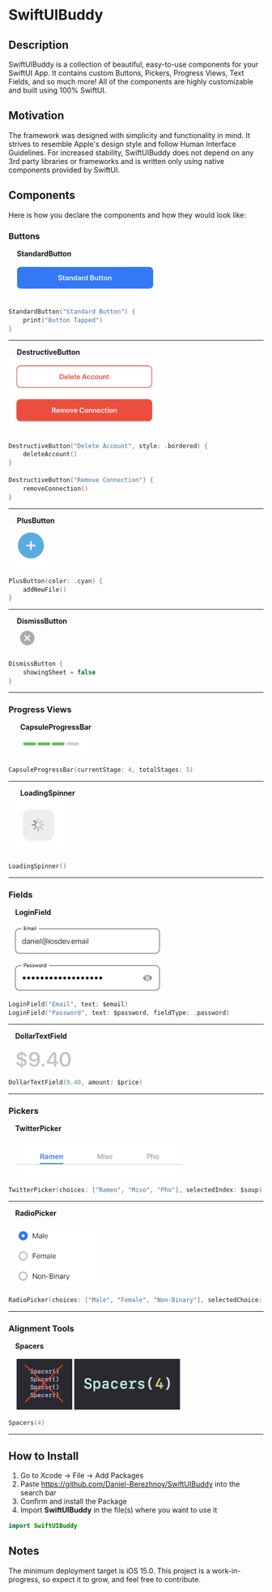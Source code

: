 # SwiftUIBuddy

## Description
SwiftUIBuddy is a collection of beautiful, easy-to-use components for your SwiftUI App. It contains custom Buttons, Pickers, Progress Views, Text Fields, and so much more! All of the components are highly customizable and built using 100% SwiftUI.

## Motivation
The framework was designed with simplicity and functionality in mind. It strives to resemble Apple's design style and follow Human Interface Guidelines. For increased stability, SwiftUIBuddy does not depend on any 3rd party libraries or frameworks and is written only using native components provided by SwiftUI.

## Components
Here is how you declare the components and how they would look like:

### Buttons

**&nbsp;&nbsp;&nbsp;&nbsp; StandardButton**  
<img src = "Screenshots/Buttons/StandardButton.png" height = "80">

```swift
StandardButton("Standard Button") {
    print("Button Tapped")
}
```
-----

**&nbsp;&nbsp;&nbsp;&nbsp; DestructiveButton**  
<img src = "Screenshots/Buttons/DestructiveButton.png" height = "151">

```swift
DestructiveButton("Delete Account", style: .bordered) {
    deleteAccount()
}

DestructiveButton("Remove Connection") {
    removeConnection()
}
```
-----

**&nbsp;&nbsp;&nbsp;&nbsp; PlusButton**  
<img src = "Screenshots/Buttons/PlusButton.png" height = "85">

```swift
PlusButton(color: .cyan) {
    addNewFile()
}
```
-----

**&nbsp;&nbsp;&nbsp;&nbsp; DismissButton**  
&nbsp;&nbsp; <img src = "Screenshots/Buttons/DismissButton.png" height = "50">

```swift
DismissButton {
    showingSheet = false
}
```
-----

### Progress Views
**&nbsp;&nbsp;&nbsp;&nbsp;&nbsp;&nbsp; CapsuleProgressBar**  
<img src = "Screenshots/Progress Views/CapsuleProgressBar.png" height = "50">

```swift
CapsuleProgressBar(currentStage: 4, totalStages: 5)
```
-----

**&nbsp;&nbsp;&nbsp;&nbsp;&nbsp;&nbsp; LoadingSpinner**  
&nbsp;<img src = "Screenshots/Progress Views/LoadingSpinner.png" height = "110">

```swift
LoadingSpinner()
```
-----

### Fields
**&nbsp;&nbsp;&nbsp; LoginField**  
<br/>
&nbsp;&nbsp; <img src = "Screenshots/Fields/LoginField.png" height = "130">

```swift
LoginField("Email", text: $email)
LoginField("Password", text: $password, fieldType: .password)
```
-----

**&nbsp;&nbsp;&nbsp; DollarTextField**  
<br/>
&nbsp;&nbsp; <img src = "Screenshots/Fields/DollarTextField.png" height = "40">

```swift
DollarTextField(9.40, amount: $price)
```
-----

### Pickers
**&nbsp;&nbsp;&nbsp; TwitterPicker**  
<br/>
&nbsp;&nbsp;&nbsp; <img src = "Screenshots/Pickers/TwitterPicker.png" height = "70">

```swift
TwitterPicker(choices: ["Ramen", "Miso", "Pho"], selectedIndex: $soup)
```
-----

**&nbsp;&nbsp;&nbsp; RadioPicker**  
<br/>
&nbsp;&nbsp;&nbsp; <img src = "Screenshots/Pickers/RadioPicker.png" height = "120">

```swift
RadioPicker(choices: ["Male", "Female", "Non-Binary"], selectedChoice: $gender)
```
-----

### Alignment Tools
**&nbsp;&nbsp;&nbsp; Spacers**  
<br/>
&nbsp;&nbsp;&nbsp; <img src = "Screenshots/Alignment Tools/Spacer.png" height = "100">
<img src = "Screenshots/Alignment Tools/Spacers.png" height = "100">

```swift
Spacers(4)
```
-----

## How to Install
1) Go to Xcode -> File -> Add Packages
2) Paste https://github.com/Daniel-Berezhnoy/SwiftUIBuddy into the search bar
3) Confirm and install the Package
4) Import **SwiftUIBuddy** in the file(s) where you want to use it

```swift
import SwiftUIBuddy
```

## Notes
The minimum deployment target is iOS 15.0. This project is a work-in-progress, so expect it to grow, and feel free to contribute.
